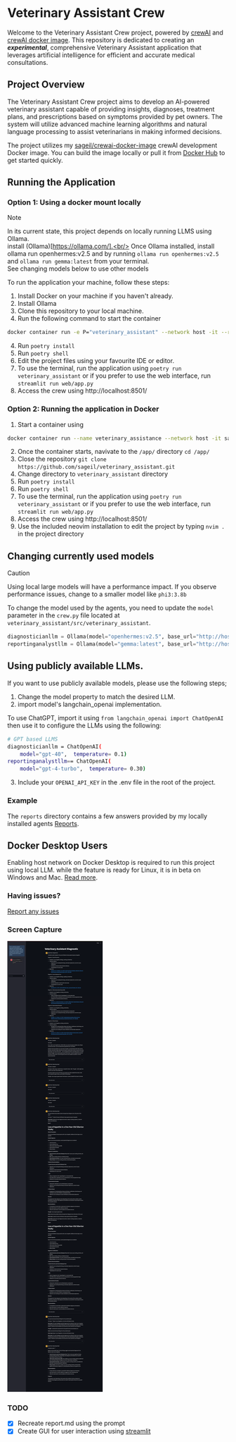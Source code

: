 # Veterinary Assistant Crew

Welcome to the Veterinary Assistant Crew project, powered by [crewAI](https://crewai.com) and [crewAI docker image](https://github.com/sageil/crewai-docker-image). This repository is dedicated to creating an ***experimental***, comprehensive Veterinary Assistant application that leverages artificial intelligence for efficient and accurate medical consultations.

## Project Overview
The Veterinary Assistant Crew project aims to develop an AI-powered veterinary assistant capable of providing insights, diagnoses, treatment plans, and prescriptions based on symptoms provided by pet owners. The system will utilize advanced machine learning algorithms and natural language processing to assist veterinarians in making informed decisions.

The project utilizes my [sageil/crewai-docker-image](https://github.com/sageil/crewai-docker-image) crewAI development Docker image. You can build the image locally or pull it from [Docker Hub](https://hub.docker.com/r/sageil/crewai/tags) to get started quickly.

## Running the Application

### Option 1: Using a docker mount locally 

> [!NOTE]  
> In its current state, this project depends on locally running LLMS using Ollama.<br/>
> install (Ollama)[https://ollama.com/].<br/>
> Once Ollama installed, install ollama run openhermes:v2.5 and  by running `ollama run openhermes:v2.5` and `ollama run gemma:latest` from your terminal.<br/>
> See changing models below to use other models<br/>

To run the application your machine, follow these steps:
1. Install Docker on your machine if you haven't already.
2. Install Ollama
2. Clone this repository to your local machine.
3. Run the following command to start the container
```bash
docker container run -e P="veterinary_assistant" --network host -it --rm --mount type=bind,source="$(pwd)",target=/app sageil/crewai:latest bash
```
4. Run `poetry install`
5. Run `poetry shell`
6. Edit the project files using your favourite IDE or editor.
7. To use the terminal, run the application using `poetry run veterinary_assistant` or if you prefer to use the web interface, run `streamlit run web/app.py`
8. Access the crew using http://localhost:8501/

### Option 2: Running the application in Docker

1. Start a container using 
```bash
docker container run --name veterinary_assistance --network host -it sageil/crewai:latest bash
```
2. Once the container starts, navivate to the `/app/` directory `cd /app/` 
3. Close the repository `git clone https://github.com/sageil/veterinary_assistant.git`
4. Change directory to `veterinary_assistant` directory 
5. Run `poetry install`
6. Run `poetry shell`
7. To use the terminal, run the application using `poetry run veterinary_assistant` or if you prefer to use the web interface, run `streamlit run web/app.py`
8. Access the crew using http://localhost:8501/
9. Use the included neovim installation to edit the project by typing `nvim .` in the project directory

## Changing currently used models

> [!CAUTION]
> Using local large models will have a performance impact.
> If you observe performance issues, change to a smaller model like `phi3:3.8b`

To change the model used by the agents, you need to update the `model` parameter in the `crew.py` file located at `veterinary_assistant/src/veterinary_assistant`.
```python
diagnosticianllm = Ollama(model="openhermes:v2.5", base_url="http://host.docker.internal:11434", temperature=0.1)
reportinganalystllm = Ollama(model="gemma:latest", base_url="http://host.docker.internal:11434", temperature=0.30)
```
## Using publicly available LLMs.
If you want to use publicly available models, please use the following steps;

1. Change the model property to match the desired LLM.
2. import model's langchain_openai implementation.

To use ChatGPT, import it using `from langchain_openai import ChatOpenAI` then use it to configure the LLMs using the following:
```bash
# GPT based LLMS
diagnosticianllm = ChatOpenAI(
    model="gpt-40",  temperature= 0.1)
reportinganalystllm== ChatOpenAI(
    model="gpt-4-turbo",  temperature= 0.30)
```
3. Include your `OPENAI_API_KEY` in the .env file in the root of the project.  
### Example 
The `reports` directory contains a few answers provided by my locally installed agents
[Reports](https://github.com/sageil/veterinary_assistant/tree/main/reports).

## Docker Desktop Users

Enabling host network on Docker Desktop is required to run this project using local LLM. 
while the feature is ready for Linux, it is in beta on Windows and Mac. [Read more](https://docs.docker.com/engine/network/tutorials/host/).

### Having issues?
[Report any issues](https://github.com/sageil/veterinary_assistant/issues)
### Screen Capture

![Browser](assets/Veterinary-Assistant-Diagnostic.png)

### TODO
- [X] Recreate report.md using the prompt
- [X] Create GUI for user interaction using [streamlit](https://streamlit.io/)